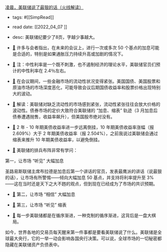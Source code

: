  [凌晨，美联储说了最狠的话（火线解读）](https://mp.weixin.qq.com/s/H1EurER7cqQ9kqvCyZeosw) 
- tags: #[[SimpRead]] 
- read date: [[2022_04_07  ]]
- desc: 美联储纪要少了8页，字越少事越大。
- [📌](<http://localhost:7026/pdf/凌晨，美联储说了最狠的话（火线解读）#id=1649315169502>)  许多与会者指出，在未来的会议上，进行一次或多次 50 个基点的加息可能是合适的，特别是如果通胀压力持续升高或加剧的情况下。

- [📌](<http://localhost:7026/pdf/凌晨，美联储说了最狠的话（火线解读）#id=1649315178723>)  注：中性利率是一个既不刺激，也不遏制经济的理论水平，美联储官员们预计的中性利率在 2.4％左右。

- [📌](<http://localhost:7026/pdf/凌晨，美联储说了最狠的话（火线解读）#id=1649315242779>)  在会议期间，一些金融市场的流动性状况变得紧张。美国国债、美国股票和原油市场的市场深度恶化，可能导致会议后期国债收益率和股票价格出现特别大的波动。

- [📌](<http://localhost:7026/pdf/凌晨，美联储说了最狠的话（火线解读）#id=1649315247424>)  解读：美联储对缺乏流动性的市场感到紧张，流动性紧张往往会放大价格的波动性。债券市场的定价大致符合美联储的 “加息、缩表” 轨迹（3 月加息后债券遭遇抛售，收益率飙升），但美国股市绝对没有。

- [📌](<http://localhost:7026/pdf/凌晨，美联储说了最狠的话（火线解读）#id=1649315284441>)  2 年 - 10 年期美债收益率进一步远离倒挂，10 年期美债收益率涨幅（报 2.609%）大于 2 年期美债收益率（报 2.504%），之前我说过美联储会通过缩表来推升 10 年期美债收益率，以避免倒挂。

- [📌](<http://localhost:7026/pdf/凌晨，美联储说了最狠的话（火线解读）#id=1649315322076>)  美联储的排兵布阵非常有学问：

第一，让市场 “听见” 大幅加息

圣路易斯联储主席布拉德是加息后第一个讲话的官员，发表最鹰派的讲话（说最狠的话），让市场有所警惕——倾向大幅加息 50 基点，并支持将利率提升至 3%——这在当时还是天下之大不韪的观点，但到现在已经成为了市场的共识预期。

- [📌](<http://localhost:7026/pdf/凌晨，美联储说了最狠的话（火线解读）#id=1649315332518>)  第二，让市场 “相信” 大幅加息

- [📌](<http://localhost:7026/pdf/凌晨，美联储说了最狠的话（火线解读）#id=1649315334247>)  第三，让市场 “听见” 缩表

- [📌](<http://localhost:7026/pdf/凌晨，美联储说了最狠的话（火线解读）#id=1649315354052>)  每一步美联储都是在循序渐进，一种克制的循序渐进，这背后是一盘大棋局。

如今，世界各地的交易员每天醒来第一件事都是要看美联储说了什么。美联储是全球最大央行，它的一举一动会影响各国央行决策。可以说，全球市场的一切秘密都隐藏在美联储资产负债表中。

